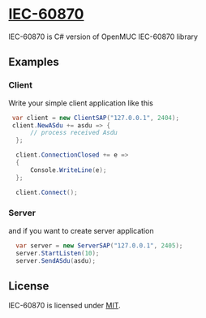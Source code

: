 # [IEC-60870](https://github.com/minhdtb/IEC-60870/)

IEC-60870 is C# version of OpenMUC IEC-60870 library

## Examples

### Client
Write your simple client application like this
```csharp
 var client = new ClientSAP("127.0.0.1", 2404);
 client.NewASdu += asdu => {
      // process received Asdu
  };

  client.ConnectionClosed += e =>
  {
      Console.WriteLine(e);
  };

  client.Connect();
```

### Server
and if you want to create server application
```csharp
  var server = new ServerSAP("127.0.0.1", 2405); 
  server.StartListen(10);
  server.SendASdu(asdu);         
```

## License

IEC-60870 is licensed under [MIT](http://www.opensource.org/licenses/mit-license.php "Read more about the MIT license form").
